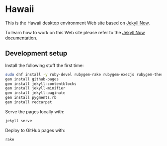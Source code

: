 # Hawaii

This is the Hawaii desktop environment Web site based on [Jekyll Now](https://github.com/barryclark/jekyll-now).

To learn how to work on this Web site please refer to the [Jekyll Now documentation](https://github.com/barryclark/jekyll-now/blob/master/README.md).

## Development setup

Install the following stuff the first time:

```sh
sudo dnf install -y ruby-devel rubygem-rake rubygem-execjs rubygem-therubyracer
gem install github-pages
gem install jekyll-contentblocks
gem install jekyll-minifier
gem install jekyll-paginate
gem install pygments.rb
gem install redcarpet
```

Serve the pages locally with:

```sh
jekyll serve
```

Deploy to GitHub pages with:

```sh
rake
```
